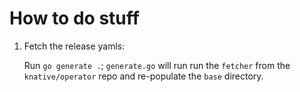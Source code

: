 # How to do stuff

1. Fetch the release yamls:

   Run `go generate .`; `generate.go` will run run the `fetcher` from the `knative/operator` repo and re-populate the `base` directory.


